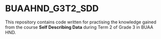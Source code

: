 # BUAAHND_G3T2_SDD

This repository contains code written for practising the knowledge gained from the course **Self Describing Data** during Term 2 of Grade 3 in BUAA HND.